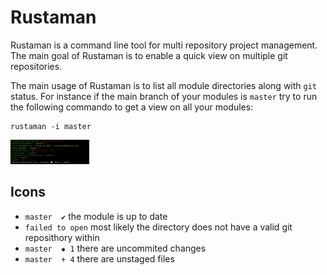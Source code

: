 # Rustaman

Rustaman is a command line tool for multi repository project management. The main goal of Rustaman is to enable a quick view on multiple git repositories. 

The main usage of Rustaman is to list all module directories along with ```git``` status. For instance if the main branch of your modules is ```master``` try to run the following commando to get a view on all your modules:
```
rustaman -i master 
```

<img src="https://raw.githubusercontent.com/codejitsu/rustaman/master/docs/images/rustaman-01.png" width="25%" alt="Rustaman in action"/>

## Icons

* ```master  ✔``` the module is up to date
* ```failed to open``` most likely the directory does not have a valid git reposithory within
* ```master  ✹ 1``` there are uncommited changes
* ```master  + 4``` there are unstaged files